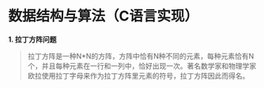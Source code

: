 # 数据结构与算法（C语言实现）

**1.  拉丁方阵问题**
> 拉丁方阵是一种N*N的方阵，方阵中恰有N种不同的元素，每种元素恰有N个，并且每种元素在一行和一列中，恰好出现一次。著名数学家和物理学家欧拉使用拉丁字母来作为拉丁方阵里元素的符号，拉丁方阵因此而得名。
